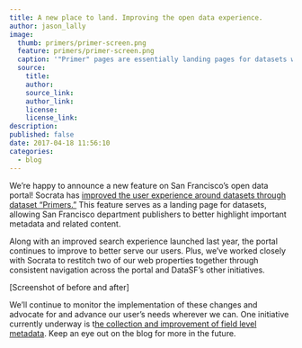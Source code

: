 ```yaml
---
title: A new place to land. Improving the open data experience.
author: jason_lally
image:
  thumb: primers/primer-screen.png
  feature: primers/primer-screen.png
  caption: '"Primer" pages are essentially landing pages for datasets with clearer presentation of metadata and related content.'
  source:
    title:
    author:
    source_link:
    author_link:
    license:
    license_link:
description:
published: false
date: 2017-04-18 11:56:10
categories:
  - blog
---
```



We’re happy to announce a new feature on San Francisco’s open data portal! Socrata has [improved the user experience around datasets through dataset “Primers.”](https://support.socrata.com/hc/en-us/articles/221691947-Socrata-Primer-a-dataset-s-landing-page) This feature serves as a landing page for datasets, allowing San Francisco department publishers to better highlight important metadata and related content.

Along with an improved search experience launched last year, the portal continues to improve to better serve our users. Plus, we’ve worked closely with Socrata to restitch two of our web properties together through consistent navigation across the portal and DataSF’s other initiatives.

[Screenshot of before and after]

We’ll continue to monitor the implementation of these changes and advocate for and advance our user’s needs wherever we can. One initiative currently underway is t[he collection and improvement of field level metadata](/blog/show-me-the-data-dictionary/). Keep an eye out on the blog for more in the future.